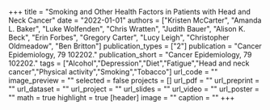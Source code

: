 +++
title = "Smoking and Other Health Factors in Patients with Head and Neck Cancer"
date = "2022-01-01"
authors = ["Kristen McCarter", "Amanda L. Baker", "Luke Wolfenden", "Chris Wratten", "Judith Bauer", "Alison K. Beck", "Erin Forbes", "Gregory Carter", "Lucy Leigh", "Christopher Oldmeadow", "Ben Britton"]
publication_types = ["2"]
publication = "Cancer Epidemiology, 79 102202."
publication_short = "Cancer Epidemiology, 79 102202."
tags = ["Alcohol","Depression","Diet","Fatigue","Head and neck cancer","Physical activity","Smoking","Tobacco"]
url_code = ""
image_preview = ""
selected = false
projects = []
url_pdf = ""
url_preprint = ""
url_dataset = ""
url_project = ""
url_slides = ""
url_video = ""
url_poster = ""
math = true
highlight = true
[header]
image = ""
caption = ""
+++
